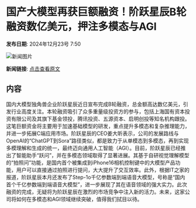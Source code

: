 # 国产大模型再获巨额融资！阶跃星辰B轮融资数亿美元，押注多模态与AGI

**发布日期**: 2024年12月23号 7:50

![新闻图片](https://pic.chinaz.com/picmap/201901101704279841_1.jpg)

**新闻链接**: [点击查看原文](https://www.aibase.com/zh/news/14190)

## 内容

国内大模型独角兽企业阶跃星辰近日宣布完成B轮融资，总金额高达数亿美元，引发行业高度关注。本轮融资吸引了众多重量级投资方的参与，包括上海国有资本投资有限公司及其旗下基金领投，腾讯投资、五源资本、启明创投等知名机构跟投。这笔巨额资金将主要用于加速基础模型的研发，重点提升多模态和复杂推理能力，并进一步拓展C端应用市场。阶跃星辰的CEO姜大昕表示，公司的发展路线与OpenAI的“ChatGPT到Sora”路径类似，都是致力于从单模态到多模态，再到实现多模理解和生成的统一，最终迈向通用人工智能（AGI）。目前，阶跃星辰已经推出了智能助手“跃问”，并在多模态领域取得了显著进展。其基于自研视觉理解模型的“拍照问”功能，是国内首个被集成到iPhone16相机控制键中的大模型产品功能，用户可以直接通过拍照进行提问，大大提升了交互效率。此外，根据IT之家的报道，阶跃星辰本月还发布了Step-1o千亿参数端到端语音大模型，号称是“国内首个千亿参数端到端语音大模型”，进一步展现了其在语音领域的强大实力。此次融资的完成，无疑将为阶跃星辰在激烈的市场竞争中注入新的活力。未来，这家公司将如何在多模态和AGI领域继续突破，值得我们拭目以待。
